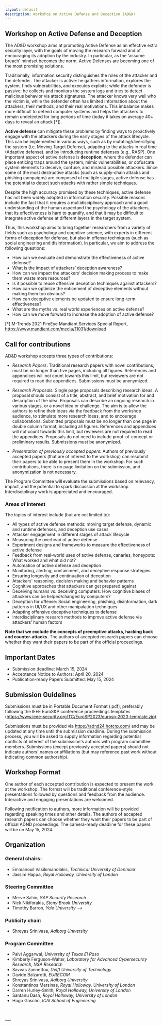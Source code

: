 ```yaml
---
layout: default
description: Workshop on Active Defense and Deception (AD&D)
---
```


## Workshop on Active Defense and Deception
The AD&D workshop aims at promoting Active Defense as an effective extra security layer, with the goals of moving the
research forward and of encouraging its adoption by the industry. In particular, as the 'assume breach' mindset becomes the
norm, Active Defenses are becoming one of the most promising solutions.

Traditionally, information security distinguishes the roles of the attacker and the defender. The attacker is active: he gathers
information, explores the system, finds vulnerabilities, and executes exploits; while the defender is passive: he collects and
monitors the system logs and tries to detect malicious behavior via attack signatures. The attacker knows very well who the
victim is, while the defender often has limited information about the attackers, their methods, and their real motivations.
This imbalance makes more difficult to defend computer systems and helps the attackers to remain undetected for long
periods of time (today it takes on average 40+ days to reveal an attack [*]).

**Active defense** can mitigate these problems by finding ways to proactively engage with the attackers during the early stages
of the attack lifecycle. This can be implemented in various ways, such as by mutating/diversifying the system (i.e, Moving
Target Defense), adapting to the attacks in real time (Adaptive defense), and by introducing runtime defenses (e.g., RASP).
One important aspect of active defense is **deception**, where the defender can place enticing traps around the system, mimic
vulnerabilities, or obfuscate system elements to deceive, confuse, and mislead possible attackers. Since some of the most
destructive attacks (such as supply-chain attacks and phishing campaigns) are composed of multiple stages, active defense
has the potential to detect such attacks with rather simple techniques.

Despite the high accuracy promised by these techniques, active defense has not been widely adopted in information security.
Possible reasons include the fact that it requires a multidisciplinary approach and a good understanding of the human aspectand the psychology of the attackers, that its effectiveness is hard to quantify, and that it may be difficult to integrate active
defense at different layers in the target system.

Thus, this workshop aims to bring together researchers from a variety of fields such as psychology and cognitive science,
with experts in different forms of deception for defense, but also in offense techniques (such as social engineering and
disinformation). In particular, we aim to address the following questions:

- How can we evaluate and demonstrate the effectiveness of active defense?
- What is the impact of attackers’ deception awareness?
- How can we impact the attackers’ decision making process to make them waste more resources?
- Is it possible to reuse offensive deception techniques against attackers?
- How can we optimize the enticement of deceptive elements without making them too obvious?
- How can deceptive elements be updated to ensure long-term effectiveness?
- What are the myths vs. real world experiences on active defense?
- How can we move forward to increase the adoption of active defense?

[*] M-Trends 2021 FireEye Mandiant Services Special Report, <https://www.mandiant.com/media/11031/download>


## Call for contributions
AD&D workshop accepts three types of contributions:

* _Research Papers_: Traditional research papers with novel contributions, must be no longer than five pages, including all figures.
References and appendices will not count towards this limit, but reviewers are not required to read the appendices. Submissions must
be anonymized.

* _Research Proposals_: Single page proposals describing research ideas. A proposal should consist of a title, abstract, and brief
motivation for and description of the idea. Proposals can describe an ongoing research in various stages, or a novel idea or challenge.
The aim is to allow the authors to refine their ideas via the feedback from the workshop audience, to stimulate more research ideas,
and to encourage collaborations. Submitted proposals must be no longer than one page in double column format, including all figures.
References and appendices will not count towards this limit, but reviewers are not required to read the appendices. Proposals do not
need to include proof-of-concept or preliminary results. Submissions must be anonymized.


* _Presentation of previously accepted papers_: Authors of previously accepted papers (that are of interest to the workshop) can resubmit
their papers to be able to present them in the workshop. For such contributions, there is no page limitation on the submission, and
anonymization is not necessary. 

The Program Committee will evaluate the submissions based on relevancy, impact, and the potential to spark discussion at the workshop.
Interdisciplinary work is appreciated and encouraged.

### Areas of Interest
The topics of interest include (but are not limited to):

* All types of active defense methods: moving target defense, dynamic and runtime defenses, and deception use cases
* Attacker engagement in different stages of attack lifecycle
* Measuring the overhead of active defense
* Experiment designs and frameworks to measure the effectiveness of active defense
* Feedback from real-world uses of active defense, canaries, honeypots: What worked and what did not?
* Automation of active defense and deception
* Monitoring, alerting, containment, and deceptive response strategies
* Ensuring longevity and continuation of deception
* Attackers' reasoning, decision making and behavior patterns
* Cognitive approaches that attackers can get prepared against
* Deceiving humans vs. deceiving computers: How cognitive biases of attackers can be helped/changed by computers?
* Deception for offense: Social engineering, phishing, disinformation, dark patterns in UI/UX and other manipulation techniques
* Adapting offensive deceptive techniques to defense
* Interdisciplinary research methods to improve active defense via attackers' human factors

__Note that we exclude the concepts of preemptive attacks, hacking back and counter-attacks.__
The authors of accepted research papers can choose whether they want their papers to be part of the official proceedings.

## Important Dates

<!--* Submission deadline: March 25, 2022
* Notification: April 8, 2022
* Workshop: June 10, 2022
-->
* Submission deadline: March 15, 2024
* Acceptance Notice to Authors: April 20, 2024
* Publication-ready Papers Submitted: May 15, 2024




## Submission Guidelines

Submissions must be in Portable Document Format (.pdf), preferably following the IEEE EuroS&P conference proceedings templates (<https://www.ieee-security.org/TC/EuroSP2023/eurosp-2023-template.zip>).

Submissions must be provided via <https://adnd24.hotcrp.com/> and may be updated at any time until the submission deadline. During the submission process, you will be asked to supply information regarding potential conflicts of interest of the submission's authors with program committee members. Submissions (except previously accepted papers) should not indicate authors' names or affiliations (but may reference past work without indicating common authorship).

<!--
## Submission types and format
Submissions must be in Portable Document Format (.pdf), preferably following the IEEE conference proceedings templates.

* _Research Papers_:
    Submitted papers must be no longer than five pages, including all figures. References and appendices will not count towards this limit, but reviewers are not required to read appendices.

* _Research Proposals_:
    Submitted proposals must be no longer than a single page in double column format, including all figures. References and appendices will not count towards this limit, but reviewers are not required to read appendices.

## Submission site:
“Submissions must be provided via <https://conpro21.ccs.neu.edu/> and may be updated at any time until the submission deadline. During the submission process, you will be asked to supply information regarding potential conflicts of interest of the submission's authors with program committee members. Submissions should not indicate authors' names or affiliations (but may reference past work without indicating common authorship).”
-->
## Workshop Format
<!-- 
One author of each accepted research paper or proposal is expected to present the work at the workshop. The format is expected to include traditional conference-style presentations followed by roundtable discussion and feedback. Interactive and engaging presentations are welcomed. Following notification to authors, more information will be provided regarding speaking times and other details.
* _Research Papers_: Accepted research papers will be made available on the workshop web site, but the workshop will have no official proceedings.
* _Research Proposals_: Research proposals are intended for PC review. Only titles, abstracts, and funding sources for these talks will be posted on the workshop web site, and we will request that the authors provide these in both text and PDF format.
-->
One author of each accepted contribution is expected to present the work at the workshop. The format will be traditional conference-style presentations followed by questions and feedback from the audience. Interactive and engaging presentations are welcomed. 

Following notification to authors, more information will be provided regarding speaking times and other details. The authors of accepted research papers can choose whether they want their papers to be part of official ADND proceedings. The camera-ready deadline for these papers will be on May 15, 2024. 


## Organization

### General chairs:
* Emmanouil Vasilomanolakis, _Technical University of Denmark_
* Jassim Happa, _Royal Holloway, University of London_

### Steering Committee
* Merve Sahin, _SAP Security Research_
* Nick Nikiforakis, _Stony Brook University_
* Timothy Barron, _Yale University_  -->

<!-- ### General chairs:
* Merve Sahin, _SAP Security Research_
* Nick Nikiforakis, _Stony Brook University_
* Timothy Barron, _Yale University_  -->

### Publicity chair: 
* Shreyas Srinivasa, _Aalborg University_

### Program Committee
* Palvi Aggarwal, _University of Texas El Paso_
* Kimberly Ferguson-Walter, _Laboratory for Advanced Cybersecurity Research, NSA Research_
* Savvas Zannettou, _Delft University of Technology_
* Davide Balzarotti, _EURECOM_
* Shreyas Srinivasa, _Aalborg University_
* Konstantinos Mersinas, _Royal Holloway, University of London_
* Darren Hurley-Smith, _Royal Holloway, University of London_
* Santanu Dash, _Royal Holloway, University of London_
* Hugo Gascón, _ICAI School of Engineering_
<br>
<br>
---
